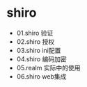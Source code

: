 # shiro

- 01.shiro 验证
- 02.shiro 授权
- 03.shiro ini配置
- 04.shiro 编码加密
- 05.realm 实际中的使用
- 06.shiro web集成